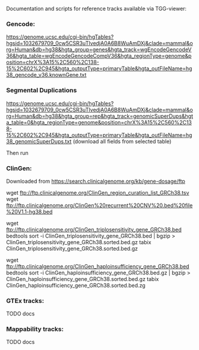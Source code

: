 Documentation and scripts for reference tracks available via TGG-viewer:

### Gencode:

https://genome.ucsc.edu/cgi-bin/hgTables?hgsid=1032679709_0cw5CSR3uTIvedjA0A6B8WuAmDXj&clade=mammal&org=Human&db=hg38&hgta_group=genes&hgta_track=wgEncodeGencodeV36&hgta_table=wgEncodeGencodeCompV36&hgta_regionType=genome&position=chrX%3A15%2C560%2C138-15%2C602%2C945&hgta_outputType=primaryTable&hgta_outFileName=hg38_gencode_v36.knownGene.txt


### Segmental Duplications

https://genome.ucsc.edu/cgi-bin/hgTables?hgsid=1032679709_0cw5CSR3uTIvedjA0A6B8WuAmDXj&clade=mammal&org=Human&db=hg38&hgta_group=rep&hgta_track=genomicSuperDups&hgta_table=0&hgta_regionType=genome&position=chrX%3A15%2C560%2C138-15%2C602%2C945&hgta_outputType=primaryTable&hgta_outFileName=hg38_genomicSuperDups.txt
(download all fields from selected table)

Then run 

### ClinGen:

Downloaded from https://search.clinicalgenome.org/kb/gene-dosage/ftp

wget ftp://ftp.clinicalgenome.org/ClinGen_region_curation_list_GRCh38.tsv
wget ftp://ftp.clinicalgenome.org/ClinGen%20recurrent%20CNV%20.bed%20file%20V1.1-hg38.bed

wget ftp://ftp.clinicalgenome.org/ClinGen_triplosensitivity_gene_GRCh38.bed
bedtools sort -i ClinGen_triplosensitivity_gene_GRCh38.bed | bgzip > ClinGen_triplosensitivity_gene_GRCh38.sorted.bed.gz
tabix ClinGen_triplosensitivity_gene_GRCh38.sorted.bed.gz

wget ftp://ftp.clinicalgenome.org/ClinGen_haploinsufficiency_gene_GRCh38.bed 
bedtools sort -i ClinGen_haploinsufficiency_gene_GRCh38.bed.gz | bgzip > ClinGen_haploinsufficiency_gene_GRCh38.sorted.bed.gz
tabix ClinGen_haploinsufficiency_gene_GRCh38.sorted.bed.zg


### GTEx tracks:

TODO docs


### Mappability tracks:

TODO docs